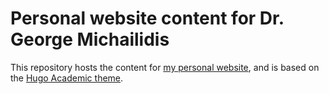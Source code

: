 # Personal website content for Dr. George Michailidis

This repository hosts the content for [my personal website](http://georgemichailidis.github.io/), and is based on the [Hugo Academic theme](https://github.com/wowchemy/starter-hugo-academic). 
